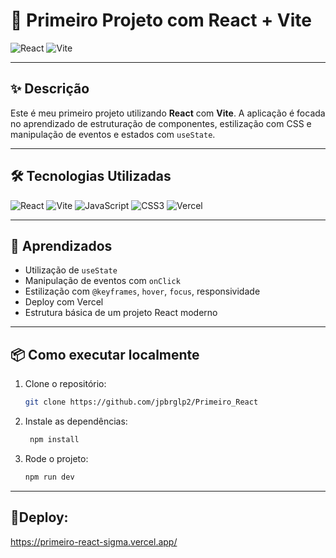 # 🚀 Primeiro Projeto com React + Vite

![React](https://img.shields.io/badge/React-20232A?style=for-the-badge&logo=react&logoColor=61DAFB)
![Vite](https://img.shields.io/badge/Vite-646CFF?style=for-the-badge&logo=vite&logoColor=FFD62E)

---

## ✨ Descrição

Este é meu primeiro projeto utilizando **React** com **Vite**. A aplicação é focada no aprendizado de estruturação de componentes, estilização com CSS e manipulação de eventos e estados com `useState`.

---

## 🛠️ Tecnologias Utilizadas

![React](https://img.shields.io/badge/React-20232A?style=for-the-badge&logo=react&logoColor=61DAFB)
![Vite](https://img.shields.io/badge/Vite-646CFF?style=for-the-badge&logo=vite&logoColor=white)
![JavaScript](https://img.shields.io/badge/JavaScript-F7DF1E?style=for-the-badge&logo=javascript&logoColor=black)
![CSS3](https://img.shields.io/badge/CSS3-1572B6?style=for-the-badge&logo=css3&logoColor=white)
![Vercel](https://img.shields.io/badge/Vercel-000000?style=for-the-badge&logo=vercel&logoColor=white)


---

## 🧠 Aprendizados

- Utilização de `useState`
- Manipulação de eventos com `onClick`
- Estilização com `@keyframes`, `hover`, `focus`, responsividade
- Deploy com Vercel
- Estrutura básica de um projeto React moderno

---

## 📦 Como executar localmente

1. Clone o repositório:

    ```bash
    git clone https://github.com/jpbrglp2/Primeiro_React
2. Instale as dependências:

    ```bash
     npm install

3. Rode o projeto:

    ```bash
    npm run dev

---

## 📡Deploy:
https://primeiro-react-sigma.vercel.app/
